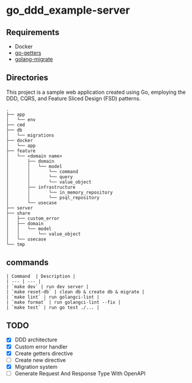 # go_ddd_example-server

## Requirements

- Docker
- [go-getters](https://github.com/yusei-wy/go-getters)
- [golang-migrate](https://github.com/golang-migrate/migrate)

## Directories

This project is a sample web application created using Go, employing the DDD, CQRS, and Feature Sliced Design (FSD) patterns.

```
.
├── app
│   └── env
├── cmd
├── db
│   └── migrations
├── docker
│   └── app
├── feature
│   └── <domain name>
│       ├── domain
│       │   └── model
│       │       └── command
│       │       └── query
│       │       └── value_object
│       ├── infrastructure
│       │       └── in_memory_repository
│       │       └── psql_repository
│       └── usecase
├── server
├── share
│   ├── custom_error
│   ├── domain
│   │   └── model
│   │       └── value_object
│   └── usecase
└── tmp
```

## commands

```
| Command  | Description |
| --- | --- |
| `make dev` | run dev server |
| `make reset-db` | clean db & create db & migrate |
| `make lint` | run golangci-lint |
| `make format` | run golangci-lint --fix |
| `make test` | run go test ./... |
```


## TODO

- [x] DDD architecture
- [x] Custom error handler
- [x] Create getters directive
- [ ] Create new directive
- [x] Migration system
- [ ] Generate Request And Response Type With OpenAPI
